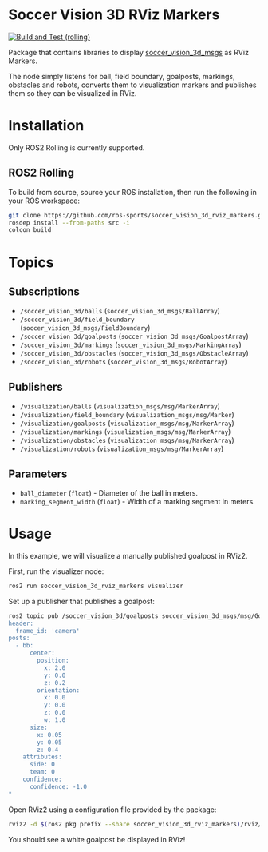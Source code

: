 # Soccer Vision 3D RViz Markers

[![Build and Test (rolling)](https://github.com/ros-sports/soccer_vision_3d_rviz_markers/actions/workflows/build_and_test_rolling.yaml/badge.svg?branch=rolling)](https://github.com/ros-sports/soccer_vision_3d_rviz_markers/actions/workflows/build_and_test_rolling.yaml?query=branch:rolling)

Package that contains libraries to display [soccer_vision_3d_msgs](https://index.ros.org/p/soccer_vision_3d_msgs/) as RViz Markers.

The node simply listens for ball, field boundary, goalposts, markings, obstacles and robots,
converts them to visualization markers and publishes them so they can be visualized in RViz.

# Installation

Only ROS2 Rolling is currently supported.

## ROS2 Rolling

To build from source, source your ROS installation, then run the following in your ROS workspace:

```sh
git clone https://github.com/ros-sports/soccer_vision_3d_rviz_markers.git src/soccer_vision_3d_rviz_markers --branch ${ROS_DISTRO}
rosdep install --from-paths src -i
colcon build
```

# Topics

## Subscriptions

* `/soccer_vision_3d/balls` (`soccer_vision_3d_msgs/BallArray`)
* `/soccer_vision_3d/field_boundary` (`soccer_vision_3d_msgs/FieldBoundary`)
* `/soccer_vision_3d/goalposts` (`soccer_vision_3d_msgs/GoalpostArray`)
* `/soccer_vision_3d/markings` (`soccer_vision_3d_msgs/MarkingArray`)
* `/soccer_vision_3d/obstacles` (`soccer_vision_3d_msgs/ObstacleArray`)
* `/soccer_vision_3d/robots` (`soccer_vision_3d_msgs/RobotArray`)

## Publishers

* `/visualization/balls` (`visualization_msgs/msg/MarkerArray`)
* `/visualization/field_boundary` (`visualization_msgs/msg/Marker`)
* `/visualization/goalposts` (`visualization_msgs/msg/MarkerArray`)
* `/visualization/markings` (`visualization_msgs/msg/MarkerArray`)
* `/visualization/obstacles` (`visualization_msgs/msg/MarkerArray`)
* `/visualization/robots` (`visualization_msgs/msg/MarkerArray`)

## Parameters

* `ball_diameter` (`float`) - Diameter of the ball in meters.
* `marking_segment_width` (`float`) - Width of a marking segment in meters.

# Usage

In this example, we will visualize a manually published goalpost in RViz2.

First, run the visualizer node:

```sh
ros2 run soccer_vision_3d_rviz_markers visualizer
```

Set up a publisher that publishes a goalpost:

```sh
ros2 topic pub /soccer_vision_3d/goalposts soccer_vision_3d_msgs/msg/GoalpostArray "
header:
  frame_id: 'camera'
posts:
  - bb:
      center:
        position:
          x: 2.0
          y: 0.0
          z: 0.2
        orientation:
          x: 0.0
          y: 0.0
          z: 0.0
          w: 1.0
      size:
        x: 0.05
        y: 0.05
        z: 0.4
    attributes:
      side: 0
      team: 0
    confidence:
      confidence: -1.0
"
```


Open RViz2 using a configuration file provided by the package:

```sh
rviz2 -d $(ros2 pkg prefix --share soccer_vision_3d_rviz_markers)/rviz/demo.rviz
```

You should see a white goalpost be displayed in RViz!

